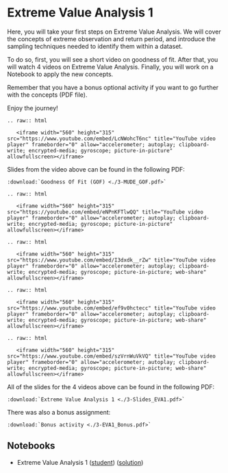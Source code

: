 # Extreme Value Analysis 1

Here, you will take your first steps on Extreme Value Analysis. We will cover the concepts of extreme observation and return period, and introduce the sampling techniques needed to identify them within a dataset.

To do so, first, you will see a short video on goodness of fit. After that, you will watch 4 videos on Extreme Value Analysis. Finally, you will work on a Notebook to apply the new concepts.

Remember that you have a bonus optional activity if you want to go further with the concepts (PDF file).

Enjoy the journey!

```{eval-rst}
.. raw:: html

   <iframe width="560" height="315" src="https://www.youtube.com/embed/LcNWohcT6nc" title="YouTube video player" frameborder="0" allow="accelerometer; autoplay; clipboard-write; encrypted-media; gyroscope; picture-in-picture" allowfullscreen></iframe>
```
Slides from the video above can be found in the following PDF:
```{eval-rst}
:download:`Goodness Of Fit (GOF) <./3-MUDE_GOF.pdf>`
```

```{eval-rst}
.. raw:: html

   <iframe width="560" height="315" src="https://youtube.com/embed/eNPnKFTlwQQ" title="YouTube video player" frameborder="0" allow="accelerometer; autoplay; clipboard-write; encrypted-media; gyroscope; picture-in-picture" allowfullscreen></iframe>
```

```{eval-rst}
.. raw:: html

   <iframe width="560" height="315" src="https://www.youtube.com/embed/I3dxdk__rZw" title="YouTube video player" frameborder="0" allow="accelerometer; autoplay; clipboard-write; encrypted-media; gyroscope; picture-in-picture; web-share" allowfullscreen></iframe>
```

```{eval-rst}
.. raw:: html

   <iframe width="560" height="315" src="https://www.youtube.com/embed/ef9v0hctecc" title="YouTube video player" frameborder="0" allow="accelerometer; autoplay; clipboard-write; encrypted-media; gyroscope; picture-in-picture; web-share" allowfullscreen></iframe>

```
```{eval-rst}
.. raw:: html

   <iframe width="560" height="315" src="https://www.youtube.com/embed/szVrnWuVkVQ" title="YouTube video player" frameborder="0" allow="accelerometer; autoplay; clipboard-write; encrypted-media; gyroscope; picture-in-picture; web-share" allowfullscreen></iframe>

```
All of the slides for the 4 videos above can be found in the following PDF:
```{eval-rst}
:download:`Extreme Value Analysis 1 <./3-Slides_EVA1.pdf>`
```
There was also a bonus assignment:
```{eval-rst}
:download:`Bonus activity <./3-EVA1_Bonus.pdf>`
```
## Notebooks

- Extreme Value Analysis 1 ([student](./01_02_3-1-Extreme_Value_notebook_dont_execute.ipynb)) ([solution](./01_03_3-1-Extreme_Value_notebook_solved_dont_execute.ipynb))
